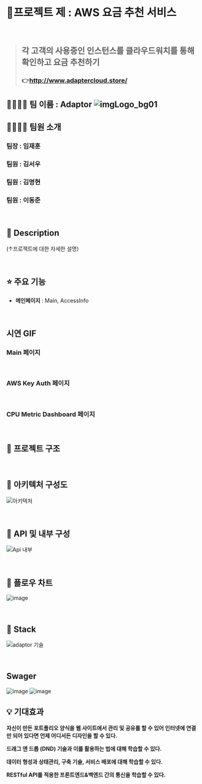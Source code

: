# 📝프로젝트 제 : AWS 요금 추천 서비스

<br/>

> ## 각 고객의 사용중인 인스턴스를 클라우드워치를 통해 확인하고 요금 추천하기
> ### 👉http://www.adaptercloud.store/

## 👨‍👩‍👦‍👦 팀 이름 : Adaptor ![imgLogo_bg01](https://github.com/myeonghyun-7011/AWS_API_Project1/assets/66741997/c22a7fa6-1047-48f9-927b-44a485b93682)



## 👨‍👩‍👦‍👦 팀원 소개 
### 팀장 : 임재훈
### 팀원 : 김서우
### 팀원 : 김명현
### 팀원 : 이동준
<br/>


## 📖 Description
(↑프로젝트에 대한 자세한 설명)


<br/>

## ⭐ 주요 기능
- **메인페이지** : Main, AccessInfo

<br/>


## 시연 GIF

### Main 페이지

<br>

### AWS Key Auth 페이지

<br>

### CPU Metric Dashboard 페이지

<br>

## 🔨 프로젝트 구조

<br/>

## 🔨 아키텍처 구성도
![아키텍처](https://github.com/myeonghyun-7011/AWS_API_Project1/assets/66741997/499544a0-2a4a-4f32-8839-84a865697cda)

<br/>

## 🔨 API 및 내부 구성
![Api 내부](https://github.com/myeonghyun-7011/AWS_API_Project1/assets/66741997/5c56f817-787f-41c9-a547-0eda3f4eb41d)

<br/>

## 🔨 플로우 차트
![image](https://github.com/myeonghyun-7011/AWS_API_Project1/assets/66741997/111a645a-8fa5-4d3b-81bf-b78b5a1c979e)

<br/>

## 🔧 Stack
![adaptor 기술](https://github.com/myeonghyun-7011/AWS_API_Project1/assets/66741997/678a7f66-727a-4a98-9173-f51636a3e60c)



<br/>

## Swager
![image](https://github.com/myeonghyun-7011/AWS_API_Project1/assets/66741997/a00629b9-0eca-43c2-98ae-bd81e4cfecf3)
![image](https://github.com/myeonghyun-7011/AWS_API_Project1/assets/66741997/927c9d8b-8cbb-4fe2-a9f8-2ab540b44ee3)


## 💡 기대효과

**자신이 만든 포트폴리오 양식을 웹 사이트에서 관리 및 공유를 할 수 있어 인터넷에 연결만 되어 있다면 언제 어디서든 디자인을 할 수 있다.**

**드래그 앤 드롭 (DND) 기술과 이를 활용하는 법에 대해 학습할 수 있다.**

**데이터 형성과 상태관리, 구축 기술, 서비스 배포에 대해 학습할 수 있다.**

**RESTful API를 적용한 프론트엔드&백엔드 간의 통신을 학습할 수 있다.**

<br/>
